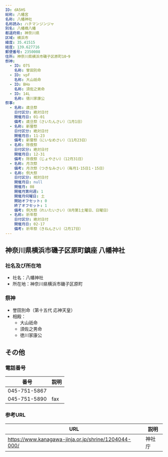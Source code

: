 ```yaml
---
ID: dA5HS
総称: 八幡宮
名称: 八幡神社
名称読み: ハチマンジンジャ
別名: 八幡橋八幡
都道府県: 神奈川県
区域: 横浜市
緯度: 35.41515
経度: 139.627716
郵便番号: 2350008
住所: 神奈川県横浜市磯子区原町10ｰ9
祭神:
  - ID: O7S
    名称: 誉田別命
  - ID: vpF
    名称: 大山祇命
  - ID: BHo
    名称: 須佐之男命
  - ID: 14L
    名称: 徳川家康公
祭事:
  - 名称: 歳旦祭
    日付区分: 絶対日付
    開催月日: 01-01
    備考: 歳旦祭（さいたんさい）（1月1日）
  - 名称: 新嘗祭
    日付区分: 絶対日付
    開催月日: 11-23
    備考: 新嘗祭（にいなめさい）（11月23日）
  - 名称: 除夜祭
    日付区分: 絶対日付
    開催月日: 12-31
    備考: 除夜祭（じょやさい）（12月31日）
  - 名称: 月次祭
    備考: 月次祭（つきなみさい）（毎月1･15日1・15日）
  - 名称: 例大祭
    日付区分: 相対日付
    開催月日: null
    開催月: 08
    開催月第何週: 1
    開催月何曜日: 土
    開始オフセット: 0
    終了オフセット: 1
    備考: 例大祭（れいたいさい）（8月第1土曜日、日曜日）
  - 名称: 祈年祭
    日付区分: 絶対日付
    開催月日: 02-17
    備考: 祈年祭（きねんさい）（2月17日）
---
```


## 神奈川県横浜市磯子区原町鎮座 八幡神社

### 社名及び所在地

- 社名：八幡神社
- 所在地：神奈川県横浜市磯子区原町

### 祭神

- 誉田別命（第十五代 応神天皇）
- 相殿：
  - 大山祇命
  - 須佐之男命
  - 徳川家康公

## その他

### 電話番号

| 番号         | 説明 |
| ------------ | ---- |
| 045-751-5867 |      |
| 045-751-5890 | fax  |

### 参考URL

| URL                                                  | 説明   |
| ---------------------------------------------------- | ------ |
| https://www.kanagawa-jinja.or.jp/shrine/1204044-000/ | 神社庁 |
